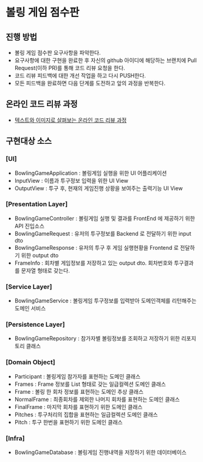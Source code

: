 # 볼링 게임 점수판
## 진행 방법
* 볼링 게임 점수판 요구사항을 파악한다.
* 요구사항에 대한 구현을 완료한 후 자신의 github 아이디에 해당하는 브랜치에 Pull Request(이하 PR)를 통해 코드 리뷰 요청을 한다.
* 코드 리뷰 피드백에 대한 개선 작업을 하고 다시 PUSH한다.
* 모든 피드백을 완료하면 다음 단계를 도전하고 앞의 과정을 반복한다.

## 온라인 코드 리뷰 과정
* [텍스트와 이미지로 살펴보는 온라인 코드 리뷰 과정](https://github.com/next-step/nextstep-docs/tree/master/codereview)

## 구현대상 소스
### [UI]
* BowlingGameApplication : 볼링게임 실행을 위한 UI 어플리케이션
* InputView : 이름과 투구정보 입력을 위한 UI View
* OutputView : 투구 후, 현재의 게임진행 상황을 보여주는 출력기능 UI View
### [Presentation Layer]
* BowlingGameController : 볼링게임 실행 및 결과를 FrontEnd 에 제공하기 위한 API 진입소스
* BowlingGameRequest : 유저의 투구정보를 Backend 로 전달하기 위한 input dto
* BowlingGameResponse : 유저의 투구 후 게임 실행현황을 Frontend 로 전달하기 위한 output dto
* FrameInfo : 회차별 게임정보를 저장하고 있는 output dto. 회차번호와 투구결과를 문자열 형태로 갖는다.
### [Service Layer]
* BowlingGameService : 볼링게임 투구정보를 입력받아 도메인객체를 리턴해주는 도메인 서비스
### [Persistence Layer]
* BowlingGameRepository : 참가자별 볼링정보를 조회하고 저장하기 위한 리포지토리 클래스
### [Domain Object]
* Participant : 볼링게임 참가자를 표현하는 도메인 클래스
* Frames : Frame 정보를 List 형태로 갖는 일급컬렉션 도메인 클래스
* Frame : 볼링 한 회차 정보를 표현하는 도메인 추상 클래스
* NormalFrame : 최종회차를 제외한 나머지 회차를 표현하는 도메인 클래스
* FinalFrame : 마지막 회차를 표현하기 위한 도메인 클래스
* Pitches : 투구처리의 집합을 표현하는 일급컬렉션 도메인 클래스 
* Pitch : 투구 한번을 표현하기 위한 도메인 클래스
### [Infra]
* BowlingGameDatabase : 볼링게임 진행내역을 저장하기 위한 데이터베이스